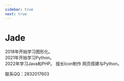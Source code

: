 ```yaml
---
sidebar: true
next: true
---  
```

# Jade

  2018年开始学习图形化。  
  2021年开始学习Python。  
  2022年学习Java和PHP。
  擅长Icon制作 网页搭建与Python。  

联系QQ：2832017603
